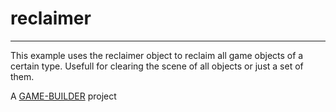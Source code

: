 # reclaimer
-------------------

This example uses the reclaimer object to reclaim all game objects of a certain type. Usefull for clearing the scene of all objects or just a set of them.

A [GAME-BUILDER][game-builder] project

[game-builder]: http://diegomarquez.github.io/game-builder